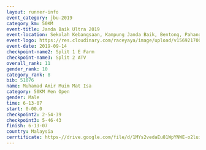 ```yaml
---
layout: runner-info 
event_category: jbu-2019 
category_km: 50KM 
event-title: Janda Baik Ultra 2019  
event-location: Sekolah Kebangsaan, Kampung Janda Baik, Bentong, Pahang, Malaysia 
event-logo: https://res.cloudinary.com/raceyaya/image/upload/v1569217009/logo/janda-baik_vch1pc.jpg 
event-date: 2019-09-14 
checkpoint-name2: Split 1 E Farm 
checkpoint-name3: Split 2 ATV 
overall_rank: 11
gender_rank: 10
category_rank: 8
bib: 51076
name: Muhamad Amir Muim Mat Isa
category: 50KM Men Open
gender: Male
time: 6-13-07
start: 0-00.0
checkpoint2: 2-54-39
checkpoint3: 5-46-43
finish: 6-13-07
country: Malaysia
cerrtificate: https-//drive.google.com/file/d/1MYs2vedaEu81WpYNWE-o2luiJ5cFr6nh/view?usp=sharing
---
```

